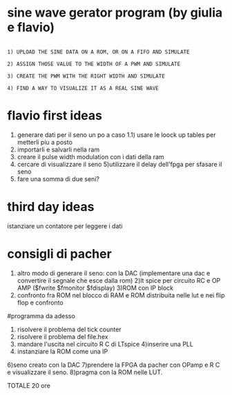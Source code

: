 # sine wave gerator program (by giulia e flavio)

```

1) UPLOAD THE SINE DATA ON A ROM, OR ON A FIFO AND SIMULATE

2) ASSIGN THOSE VALUE TO THE WIDTH OF A PWM AND SIMULATE

3) CREATE THE PWM WITH THE RIGHT WIDTH AND SIMULATE

4) FIND A WAY TO VISUALIZE IT AS A REAL SINE WAVE 

```

# flavio first ideas

1) generare dati per il seno un po a caso
1.1) usare le loock up tables per metterli piu a posto
2) importarli e salvarli nella ram
3) creare il pulse width modulation con i dati della ram
4) cercare di visualizzare il seno
5)utilizzare il delay dell'fpga per sfasare il seno
6) fare una somma di due seni?


# third day ideas

istanziare un contatore per leggere i dati


# consigli di pacher

1) altro modo di generare il seno: con la DAC (implementare una dac e convertire il segnale che esce dalla rom)
2)lt spice per circuito RC e OP AMP ($fwrite $fmonitor $fdisplay)
3)ROM con IP block
4) confronto fra ROM nel blocco di RAM e ROM distribuita nelle lut e nei flip flop e confronto


#programma da adesso
1) risolvere il problema del tick counter
2) risolvere il problema del file.hex
3) mandare l'uscita nel circuito R C di LTspice
4)inserire una PLL
5) instanziare la ROM come una IP

6)seno creato con la DAC
7)prendere la FPGA da pacher con OPamp e R C e visualizzare il seno.
8)pragma con la ROM nelle LUT.

TOTALE 20 ore






